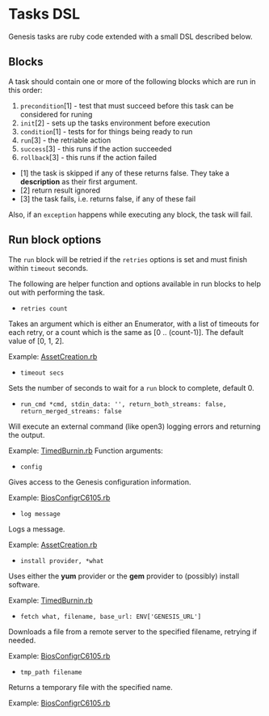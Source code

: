 # Tasks DSL

Genesis tasks are ruby code extended with a small DSL described below.

## Blocks

A task should contain one or more of the following blocks which are run in this order:

1. `precondition`[1] - test that must succeed before this task can be considered for runing
2. `init`[2] - sets up the tasks environment before execution
3. `condition`[1] - tests for for things being ready to run
4. `run`[3] - the retriable action
5. `success`[3] - this runs if the action succeeded
6. `rollback`[3] - this runs if the action failed

* [1] the task is skipped if any of these returns false.  They take a **description** as their first argument.
* [2] return result ignored
* [3] the task fails, i.e. returns false, if any of these fail

Also, if an `exception` happens while executing any block, the task will fail.

## Run block options

The `run` block will be retried if the `retries` options is set and 
must finish within `timeout` seconds.

The following are helper function and options available in run blocks to help
out with performing the task.

* `retries count`

Takes an argument which is either an Enumerator, with a list of timeouts for
each retry, or a count which is the same as [0 .. (count-1)].  The default value
of [0, 1, 2].

Example:
[AssetCreation.rb](https://github.com/tumblr/genesis/blob/master/tasks/AssetCreation.rb#L4)

* `timeout secs`

Sets the number of seconds to wait for a `run` block to complete, default 0.

* `run_cmd *cmd, stdin_data: '', return_both_streams: false, return_merged_streams:
false`

Will execute an external command (like open3) logging errors and returning the
output.

Example:
[TimedBurnin.rb](https://github.com/tumblr/genesis/blob/master/tasks/TimedBurnin.rb#L31)
Function arguments:

* `config`

Gives access to the Genesis configuration information.

Example:
[BiosConfigrC6105.rb](https://github.com/tumblr/genesis/blob/master/tasks/BiosConfigrC6105.rb#L15)

* `log message`

Logs a message.

Example:
[AssetCreation.rb](https://github.com/tumblr/genesis/blob/master/tasks/AssetCreation.rb#L20)

* `install provider, *what`

Uses either the **yum** provider or the **gem** provider to (possibly) install
software.

Example:
[TimedBurnin.rb](https://github.com/tumblr/genesis/blob/master/tasks/TimedBurnin.rb#L13)

* `fetch what, filename, base_url: ENV['GENESIS_URL']`

Downloads a file from a remote server to the specified filename, retrying if
needed.

Example:
[BiosConfigrC6105.rb](https://github.com/tumblr/genesis/blob/master/tasks/BiosConfigrC6105.rb#L17)

* `tmp_path filename`

Returns a temporary file with the specified name.

Example:
[BiosConfigrC6105.rb](https://github.com/tumblr/genesis/blob/master/tasks/BiosConfigrC6105.rb#L22)
